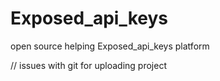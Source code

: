 # Exposed_api_keys
open source helping Exposed_api_keys  platform 


// issues with git for uploading project 
